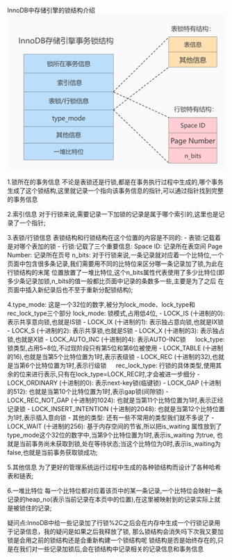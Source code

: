 InnoDB中存储引擎的锁结构介绍
![锁结构介绍](InnoDB中锁结构.png)

1.锁所在的事务信息
    不论是表锁还是行锁,都是在事务执行过程中生成的,哪个事务生成了这个锁结构,这里就记录一个指向该事务信息的指针,可以通过指针找到完整的事务信息

2.索引信息
    对于行锁来说,需要记录一下加锁的记录是属于哪个索引的,这里也是记录了一个指针;

3.表锁/行锁信息
    表锁结构和行锁结构在这个位置的内容是不同的:
      - 表锁:记载着是对哪个表加的锁
      - 行锁:记载了三个重要信息: 
          Space ID: 记录所在表空间
          Page Number: 记录所在页号
          n_bits: 对于行锁来说,一条记录就对应着一个比特位,一个页面中包含很多条记录,我们需要用不同的比特位来区分哪一条记录加了锁,为此在行锁结构的末尾
                  位置放置了一堆比特位,这个n_bits属性代表使用了多少比特位(即多少条记录加锁,n_bits的值一般都比页面中记录的条数多一些,主要是为了之后
                  在页面中插入新纪录后也不至于重新分配锁结构);

4.type_mode:
    这是一个32位的数字,被分为lock_mode、lock_type和rec_lock_type三个部分
    lock_mode: 锁模式,占用低4位,
      - LOCK_IS (十进制的0): 表示共享意向锁,也就是IS锁
      - LOCK_IX (十进制的1): 表示独占意向锁,也就是IX锁 
      - LOCK_S (十进制的2): 表示共享锁,也就是S锁 
      - LOCK_X (十进制的3): 表示独占锁,也就是X锁 
      - LOCK_AUTO_INC (十进制的4): 表示AUTO-INC锁 
　
    lock_type: 锁类型,占用5~8位,不过现阶段只有第5位和第6位被使用
      - LOCK_TABLE (十进制的16),也就是当第5个比特位置为1时,表示表级锁
      - LOCK_REC (十进制的32),也就是当第6个比特位置为1时,表示行级锁
　
    rec_lock_type: 行锁的具体类型,使用其余的位来进行表示,只有在lock_type=LOCK_REC时,才会被进一步细分
      - LOCK_ORDINARY (十进制的0): 表示next-key锁(临键锁)
      - LOCK_GAP (十进制的512): 也就是当第10个比特位置为1时,表示gap锁(间隙锁)
      - LOCK_REC_NOT_GAP (十进制的1024): 也就是当第11个比特位置为1时,表示正经记录锁
      - LOCK_INSERT_INTENTION (十进制的2048): 也就是当第12个比特位置为1时,表示插入意向锁
      - 其他的类型: 还有一些不常用的类型我们就不多说了
      - LOCK_WAIT (十进制的256): 基于内存空间的节省,所以把is_waiting 属性放到了type_mode这个32位的数字中,当第9个比特位置为1时,表示is_waiting 为true,
                                也就是当前事务尚未获取到锁,处在等待状态;当这个比特位为0时,表示is_waiting为false,也就是当前事务获取锁成功;

5.其他信息
    为了更好的管理系统运行过程中生成的各种锁结构而设计了各种哈希表和链表;

6.一堆比特位
    每一个比特位都对应着该页中的某一条记录,一个比特位会映射一条记录的heap_no(表示当前记录在本页中的位置),在这里被映射到的记录实际上就是被锁住的记录;
    

疑问点:InnoDB中给一些记录加了行锁%2C之后会在内存中生成一个行锁记录用于记录信息，我的疑问是如果之后我释放了锁,
      那么锁结构会消失吗下次我又要加锁是会用之前的锁结构还是会重新构建一个锁结构呢
      锁结构是否是始终存在的,只是在我们对一些记录加锁后,会在锁结构中记录相关的记录信息和事务信息
